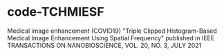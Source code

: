 # code-TCHMIESF
Medical image enhancement (COVID19)
"Triple Clipped Histogram-Based Medical Image Enhancement Using Spatial Frequency"
published in IEEE TRANSACTIONS ON NANOBIOSCIENCE, VOL. 20, NO. 3, JULY 2021
